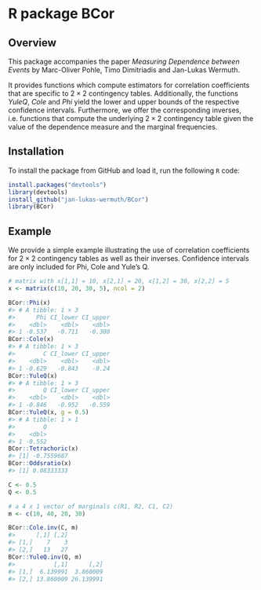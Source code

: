 
<!-- README.md is generated from README.Rmd. Please edit that file -->

# R package BCor

## Overview

<!-- badges: start -->
<!-- badges: end -->

This package accompanies the paper *Measuring Dependence between Events*
by Marc-Oliver Pohle, Timo Dimitriadis and Jan-Lukas Wermuth.

It provides functions which compute estimators for correlation
coefficients that are specific to $2 \times 2$ contingency tables.
Additionally, the functions *YuleQ*, *Cole* and *Phi* yield the lower
and upper bounds of the respective confidence intervals. Furthermore, we
offer the corresponding inverses, i.e. functions that compute the
underlying $2 \times 2$ contingency table given the value of the
dependence measure and the marginal frequencies.

## Installation

To install the package from GitHub and load it, run the following `R`
code:

``` r
install.packages("devtools")
library(devtools)
install_github("jan-lukas-wermuth/BCor")
library(BCor)
```

## Example

We provide a simple example illustrating the use of correlation
coefficients for $2 \times 2$ contingency tables as well as their
inverses. Confidence intervals are only included for Phi, Cole and
Yule’s Q.

``` r
# matrix with x[1,1] = 10, x[2,1] = 20, x[1,2] = 30, x[2,2] = 5
x <- matrix(c(10, 20, 30, 5), ncol = 2) 

BCor::Phi(x)
#> # A tibble: 1 × 3
#>      Phi CI_lower CI_upper
#>    <dbl>    <dbl>    <dbl>
#> 1 -0.537   -0.711   -0.300
BCor::Cole(x)
#> # A tibble: 1 × 3
#>        C CI_lower CI_upper
#>    <dbl>    <dbl>    <dbl>
#> 1 -0.629   -0.843    -0.24
BCor::YuleQ(x)
#> # A tibble: 1 × 3
#>        Q CI_lower CI_upper
#>    <dbl>    <dbl>    <dbl>
#> 1 -0.846   -0.952   -0.559
BCor::YuleQ(x, g = 0.5)
#> # A tibble: 1 × 1
#>        Q
#>    <dbl>
#> 1 -0.552
BCor::Tetrachoric(x)
#> [1] -0.7559687
BCor::Oddsratio(x)
#> [1] 0.08333333

C <- 0.5
Q <- 0.5

# a 4 x 1 vector of marginals c(R1, R2, C1, C2)
m <- c(10, 40, 20, 30) 

BCor::Cole.inv(C, m)
#>      [,1] [,2]
#> [1,]    7    3
#> [2,]   13   27
BCor::YuleQ.inv(Q, m)
#>           [,1]      [,2]
#> [1,]  6.139991  3.860009
#> [2,] 13.860009 26.139991
```
